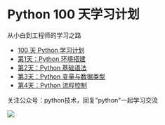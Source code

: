 # Python 100 天学习计划

从小白到工程师的学习之路

- [100 天 Python 学习计划](http://www.ityouknow.com/python/2019/08/01/python-plan-100-day.html)
- [第1天：Python 环境搭建](http://www.ityouknow.com/python/2019/08/01/python-001.html)
- [第2天：Python 基础语法](http://www.ityouknow.com/python/2019/08/02/python-002.html)
- [第3天：Python 变量与数据类型](http://www.ityouknow.com/python/2019/08/03/python-003.html)
- [第4天：Python 流程控制](http://www.ityouknow.com/python/2019/08/04/python-004.html)


关注公众号：python技术，回复"python"一起学习交流

![](http://favorites.ren/assets/images/python.jpg)

